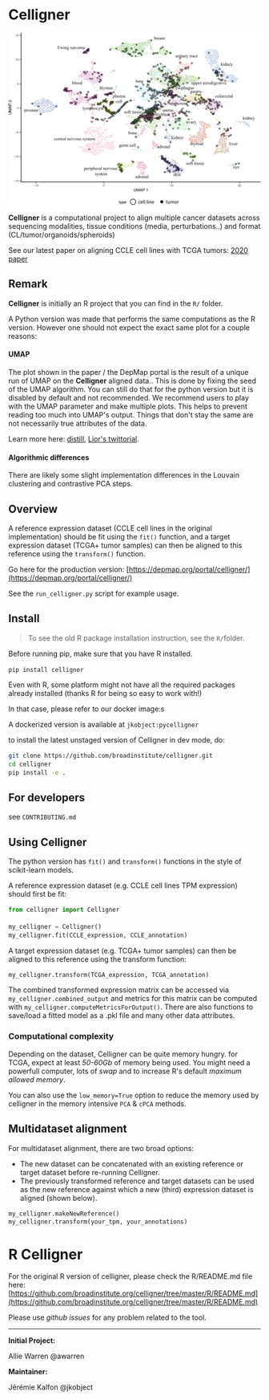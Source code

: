 # Celligner

![](docs/typical_celligner.webp)

__Celligner__ is a computational project to align multiple cancer datasets across sequencing modalities, tissue conditions (media, perturbations..) and format (CL/tumor/organoids/spheroids)

See our latest paper on aligning CCLE cell lines with TCGA tumors:
[2020 paper](https://www.nature.com/articles/s41467-020-20294-x)

## Remark

__Celligner__ is initially an R project that you can find in the `R/` folder.

A Python version was made that performs the same computations as the R version. However one should not expect the exact same plot for a couple reasons:

#### UMAP

The plot shown in the paper / the DepMap portal is the result of a unique run of UMAP on the __Celligner__ aligned data.. This is done by fixing the seed of the UMAP algorithm. You can still do that for the python version but it is disabled by default and not recommended. We recommend users to play with the UMAP parameter and make multiple plots. This helps to prevent reading too much into UMAP's output. Things that don't stay the same are not necessarily true attributes of the data.

Learn more here: [distill](https://distill.pub/2016/misread-tsne/), [Lior's twittorial](https://twitter.com/lpachter/status/1431325969411821572).

#### Algorithmic differences

There are likely some slight implementation differences in the Louvain clustering and contrastive PCA steps.

## Overview

 A reference expression dataset (CCLE cell lines in the original implementation) should be fit using the `fit()` function, and a target expression dataset (TCGA+ tumor samples) can then be aligned to this reference using the `transform()` function. 

Go here for the production version: [https://depmap.org/portal/celligner/](https://depmap.org/portal/celligner/)

See the `run_celligner.py` script for example usage.

## Install

> To see the old R package installation instruction, see the `R/`folder.

Before running pip, make sure that you have R installed.

`pip install celligner`

Even with R, some platform might not have all the required packages already installed (thanks R for being so easy to work with!)

In that case, please refer to our docker image:s

A dockerized version is available at `jkobject:pycelligner`

to install the latest unstaged version of Celligner in dev mode, do:

```bash
git clone https://github.com/broadinstitute/celligner.git
cd celligner
pip install -e .
```

## For developers

see `CONTRIBUTING.md`

## Using Celligner

The python version has `fit()` and `transform()` functions in the style of scikit-learn models.

A reference expression dataset (e.g. CCLE cell lines TPM expression) should first be fit:

```python
from celligner import Celligner

my_celligner = Celligner()
my_celligner.fit(CCLE_expression, CCLE_annotation)
```

A target expression dataset (e.g. TCGA+ tumor samples) can then be aligned to this reference using the transform function:

```python
my_celligner.transform(TCGA_expression, TCGA_annotation)
```

The combined transformed expression matrix can be accessed via `my_celligner.combined_output` and metrics for this matrix can be computed with `my_celligner.computeMetricsForOutput()`. There are also functions to save/load a fitted model as a .pkl file and many other data attributes.

### Computational complexity

Depending on the dataset, Celligner can be quite memory hungry.
for TCGA, expect at least _50-60Gb_ of memory being used. You might need a powerfull computer, lots of _swap_ and to increase R's default _maximum allowed memory_.

You can also use the `low_memory=True` option to reduce the memory used by celligner in the memory intensive `PCA` & `cPCA` methods.

## Multidataset alignment

For multidataset alignment, there are two broad options:
- The new dataset can be concatenated with an existing reference or target dataset before re-running Celligner.
- The previously transformed reference and target datasets can be used as the new reference against which a new (third) expression dataset is aligned (shown below).

```python
my_celligner.makeNewReference()
my_celligner.transform(your_tpm, your_annotations)
```

# R Celligner

For the original R version of celligner, please check the R/README.md file here: [https://github.com/broadinstitute.org/celligner/tree/master/R/README.md](https://github.com/broadinstitute.org/celligner/tree/master/R/README.md)

Please use _github issues_ for any problem related to the tool.

---

__Initial Project:__

Allie Warren @awarren

__Maintainer:__

Jérémie Kalfon @jkobject
